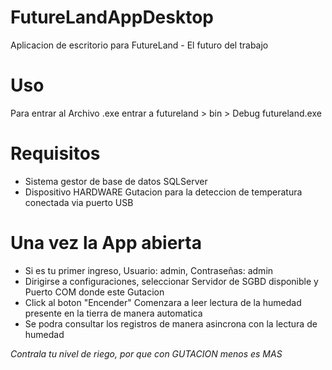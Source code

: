 # FutureLandAppDesktop
Aplicacion de escritorio para FutureLand - El futuro del trabajo


# Uso

Para entrar al Archivo .exe entrar a futureland > bin > Debug futureland.exe

# Requisitos

  - Sistema gestor de base de datos SQLServer
  - Dispositivo HARDWARE Gutacion para la deteccion de temperatura conectada via puerto USB
  
# Una vez la App abierta

  - Si es tu primer ingreso, Usuario: admin, Contraseñas: admin
  - Dirigirse a configuraciones, seleccionar Servidor de SGBD disponible y Puerto COM donde este Gutacion
  - Click al boton "Encender" Comenzara a leer lectura de la humedad presente en la tierra de manera automatica
  - Se podra consultar los registros de manera asincrona con la lectura de humedad
  
  
  
  *Contrala tu nivel de riego, por que con GUTACION menos es MAS*
